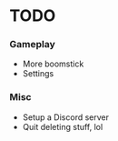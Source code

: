 # TODO

### Gameplay
- More boomstick
- Settings

### Misc
- Setup a Discord server
- Quit deleting stuff, lol
